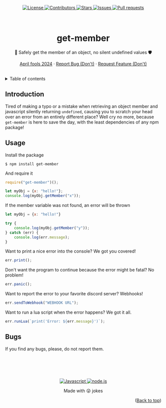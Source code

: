 <a name="readme-top"></a>
<div align="center">
	<a href="./LICENSE">
		<img alt="License" src="https://img.shields.io/badge/license-MIT-e8415e?style=for-the-badge">
	</a>
	<a href="https://github.com/LordOfTrident/get-member/graphs/contributors">
		<img alt="Contributors" src="https://img.shields.io/github/contributors/LordOfTrident/get-member?style=for-the-badge&color=f36a3b">
	</a>
	<a href="https://github.com/LordOfTrident/get-member/stargazers">
		<img alt="Stars" src="https://img.shields.io/github/stars/LordOfTrident/get-member?style=for-the-badge&color=efb300">
	</a>
	<a href="https://github.com/LordOfTrident/get-member/issues">
		<img alt="Issues" src="https://img.shields.io/github/issues/LordOfTrident/get-member?style=for-the-badge&color=0fae5e">
	</a>
	<a href="https://github.com/LordOfTrident/get-member/pulls">
		<img alt="Pull requests" src="https://img.shields.io/github/issues-pr/LordOfTrident/get-member?style=for-the-badge&color=4f79e4">
	</a>
	<br><br><br>
	<h1 align="center">get-member</h1>
	<p align="center">🦺 Safely get the member of an object, no silent undefined values 🛡️</p>
	<p align="center">
		<a href="https://en.wikipedia.org/wiki/April_Fools%27_Day">April fools 2024</a>
		·
		<a href="https://github.com/LordOfTrident/get-member/issues">Report Bug (Don't)</a>
		·
		<a href="https://github.com/LordOfTrident/get-member/issues">Request Feature (Don't)</a>
	</p>
	<br>
</div>

<details>
	<summary>Table of contents</summary>
	<ul>
		<li><a href="#introduction">Introduction</a></li>
		<li><a href="#usage">Usage</a></li>
		<li><a href="#bugs">Bugs</a></li>
	</ul>
</details>

## Introduction
Tired of making a typo or a mistake when retrieving an object member and javascript silently
returning `undefined`, causing you to scratch your head over an error from an entirely different
place? Well cry no more, because `get-member` is here to save the day, with the least dependencies
of any npm package!

## Usage
Install the package
```
$ npm install get-member
```

And require it
```js
require("get-member")();

let myObj = {x: "hello!"};
console.log(myObj.getMember("x"));
```

If the member variable was not found, an error will be thrown
```js
let myObj = {x: "hello!"}

try {
	console.log(myObj.getMember("y"));
} catch (err) {
	console.log(err.message);
}
```

Want to print a nice error into the console? We got you covered!
```js
err.print();
```

Don't want the program to continue because the error might be fatal? No problem!
```js
err.panic();
```

Want to report the error to your favorite discord server? Webhooks!
```js
err.sendToWebhook("WEBHOOK URL");
```

Want to run a lua script when the error happens? We got it all.
```js
err.runLua(`print('Error: ${err.message}')`);
```

## Bugs
If you find any bugs, please, do not report them.

<br>
<h1></h1>
<br>

<div align="center">
	<a href="https://www.javascript.com/">
		<img alt="Javascript" src="https://img.shields.io/badge/Javascript-f0db4f?style=for-the-badge&logo=javascript&logoColor=black">
	</a>
	<a href="https://nodejs.org/en">
		<img alt="node.js" src="https://img.shields.io/badge/node.js-539e43?style=for-the-badge&logo=node.js&logoColor=white">
	</a>
	<p align="center">Made with 😜 jokes</p>
</div>

<p align="right">(<a href="#readme-top">Back to top</a>)</p>
